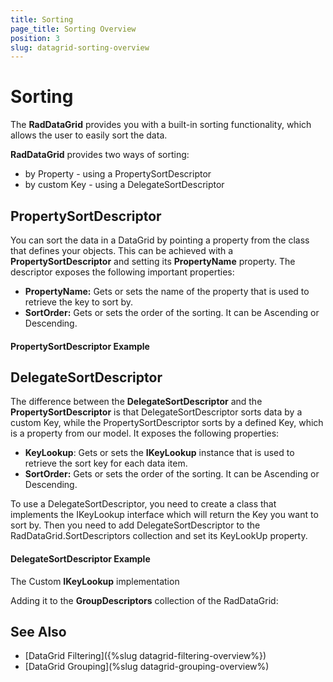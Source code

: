 ```yaml
---
title: Sorting
page_title: Sorting Overview
position: 3
slug: datagrid-sorting-overview
---
```


# Sorting #

The **RadDataGrid** provides you with a built-in sorting functionality, which allows the user to easily sort the data.

**RadDataGrid** provides two ways of sorting:

* by Property - using a PropertySortDescriptor
* by custom Key - using a DelegateSortDescriptor

## PropertySortDescriptor

You can sort the data in a DataGrid by pointing a property  from the class that defines your objects. This can be achieved with a **PropertySortDescriptor** and setting its **PropertyName** property. The descriptor exposes the following important properties:

* **PropertyName:** Gets or sets the name of the property that is used to retrieve the key to sort by.
* **SortOrder:** Gets or sets the order of the sorting. It can be Ascending or Descending.

#### PropertySortDescriptor Example

<snippet id='datagrid-propertysortdescriptor-xaml'/>

## DelegateSortDescriptor

The difference between the **DelegateSortDescriptor** and the **PropertySortDescriptor** is that DelegateSortDescriptor sorts data by a custom Key, while the PropertySortDescriptor sorts by a defined Key, which is a property from our model. It exposes the following properties:

* **KeyLookup**: Gets or sets the **IKeyLookup** instance that is used to retrieve the sort key for each data item.
* **SortOrder:** Gets or sets the order of the sorting. It can be Ascending or Descending.

To use a DelegateSortDescriptor, you need to create a class that implements the IKeyLookup interface which will return the Key you want to sort by. Then you need to add DelegateSortDescriptor to the RadDataGrid.SortDescriptors collection and set its KeyLookUp property.

#### DelegateSortDescriptor Example

The Custom **IKeyLookup** implementation

<snippet id='datagrid-delegatesortdescriptor-ikeylookup'/>

Adding it to the **GroupDescriptors** collection of the RadDataGrid:

<snippet id='datagrid-delegatesortdescriptor-csharp'/>

## See Also

* [DataGrid Filtering]({%slug datagrid-filtering-overview%})
* [DataGrid Grouping](%slug datagrid-grouping-overview%)